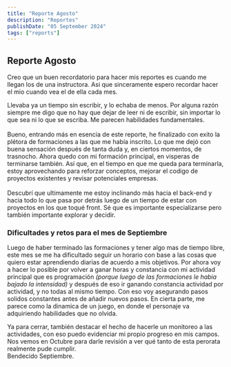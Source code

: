 ```yaml
---
title: "Reporte Agosto"
description: "Reportes"
publishDate: "05 September 2024"
tags: ["reports"]
---
```


## Reporte Agosto

Creo que un buen recordatorio para hacer mis reportes es cuando me llegan los de una instructora.
Asi que sinceramente espero recordar hacer el mio cuando vea el de ella cada mes. <br>

Llevaba ya un tiempo sin escribir, y lo echaba de menos. Por alguna razón siempre me digo
que no hay que dejar de leer ni de escribir, sin importar lo que sea ni lo que se escriba.
Me parecen habilidades fundamentales. <br>
<br>
Bueno, entrando más en esencia de este reporte, he finalizado con exito la plétora de formaciones
a las que me había inscrito. Lo que me dejó con buena sensación después de tanta duda y, en ciertos momentos,
de trasnocho. Ahora quedo con mi formación principal, en visperas de terminarse también. Así que, en el tiempo
en que me queda para terminarla, estoy aprovechando para reforzar conceptos, mejorar el codigo de proyectos
existentes y revisar potenciales empresas. <br>
<br>
Descubrí que ultimamente me estoy inclinando más hacia el back-end y hacia todo lo que pasa por detrás luego de
un tiempo de estar con proyectos en los que toqué front. Sé que es importante especializarse pero también
importante explorar y decidir.

### Dificultades y retos para el mes de Septiembre
Luego de haber terminado las formaciones y tener algo mas de tiempo libre, este mes se me ha dificultado
seguir un horario con base a las cosas que quiero estar aprendiendo diarias de acuerdo a mis objetivos.
Por ahora voy a hacer lo posible por volver a ganar horas y constancia con mi actividad principal que es programación
_(porque luego de las formaciones le habia bajado la intensidad)_ y después de eso ir ganando constancia actividad por actividad,
y no todas al mismo tiempo. Con eso voy asegurando pasos solidos constantes antes de añadir nuevos pasos. En cierta parte,
me parece como la dinamica de un juego, en donde el personaje va adquiriendo habilidades que no olvida. <br>

Ya para cerrar, también destacar el hecho de hacerle un monitoreo a las actividades, con eso puedo evidenciar mi propio progreso en mis campos.
<br>
Nos vemos en Octubre para darle revisión a ver qué tanto de esta perorata realmente pude cumplir. <br>
Bendecido Septiembre.

